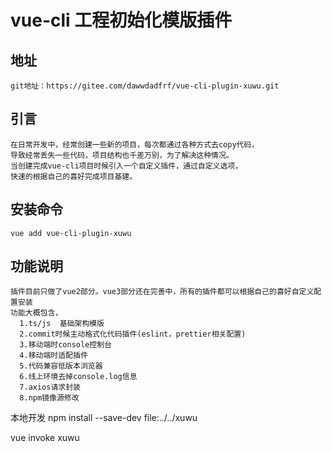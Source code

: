 # vue-cli 工程初始化模版插件

## 地址

```
git地址：https://gitee.com/dawwdadfrf/vue-cli-plugin-xuwu.git
```
## 引言

```
在日常开发中，经常创建一些新的项目，每次都通过各种方式去copy代码，
导致经常丢失一些代码，项目结构也千差万别，为了解决这种情况。
当创建完成vue-cli项目时候引入一个自定义插件，通过自定义选项，
快速的根据自己的喜好完成项目基建。
```

## 安装命令

``` development
vue add vue-cli-plugin-xuwu
```
## 功能说明
```
插件目前只做了vue2部分。vue3部分还在完善中，所有的插件都可以根据自己的喜好自定义配置安装
功能大概包含，
  1.ts/js  基础架构模版
  2.commit时候主动格式化代码插件(eslint，prettier相关配置)
  3.移动端时console控制台
  4.移动端时适配插件
  5.代码兼容低版本浏览器
  6.线上环境去掉console.log信息
  7.axios请求封装
  8.npm镜像源修改
```


本地开发
 npm install --save-dev file:../../xuwu

 vue invoke xuwu